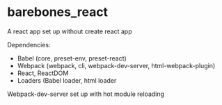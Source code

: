 # barebones_react
A react app set up without create react app

Dependencies:
  - Babel (core, preset-env, preset-react)
  - Webpack (webpack, cli, webpack-dev-server, html-webpack-plugin)
  - React, ReactDOM
  - Loaders (Babel loader, html loader
  
 Webpack-dev-server set up with hot module reloading
